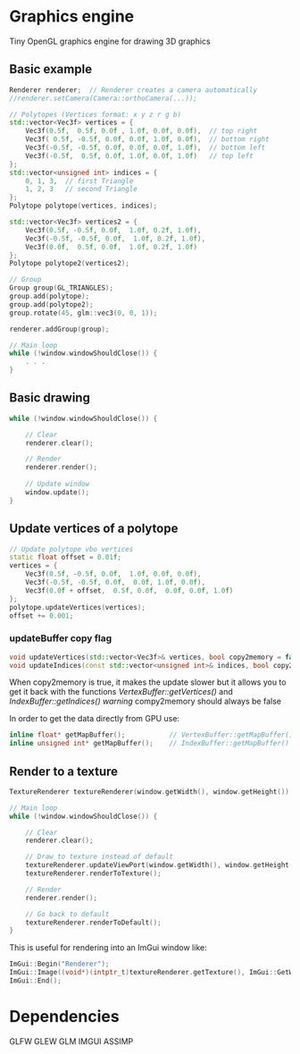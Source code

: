 # Graphics engine

Tiny OpenGL graphics engine for drawing 3D graphics

## Basic example

```cpp
Renderer renderer;  // Renderer creates a camera automatically
//renderer.setCamera(Camera::orthoCamera(...));

// Polytopes (Vertices format: x y z r g b)
std::vector<Vec3f> vertices = {
    Vec3f(0.5f,  0.5f, 0.0f , 1.0f, 0.0f, 0.0f),  // top right
    Vec3f( 0.5f, -0.5f, 0.0f, 0.0f, 1.0f, 0.0f),  // bottom right
    Vec3f(-0.5f, -0.5f, 0.0f, 0.0f, 0.0f, 1.0f),  // bottom left
    Vec3f(-0.5f,  0.5f, 0.0f, 1.0f, 0.0f, 1.0f)   // top left 
};
std::vector<unsigned int> indices = {
    0, 1, 3,  // first Triangle
    1, 2, 3   // second Triangle
};
Polytope polytope(vertices, indices);

std::vector<Vec3f> vertices2 = {
    Vec3f(0.5f, -0.5f, 0.0f,  1.0f, 0.2f, 1.0f),
    Vec3f(-0.5f, -0.5f, 0.0f,  1.0f, 0.2f, 1.0f),
    Vec3f(0.0f,  0.5f, 0.0f,  1.0f, 0.2f, 1.0f)
};
Polytope polytope2(vertices2);

// Group
Group group(GL_TRIANGLES);
group.add(polytope);
group.add(polytope2);
group.rotate(45, glm::vec3(0, 0, 1));

renderer.addGroup(group);

// Main loop
while (!window.windowShouldClose()) {
    . . .
}
```

## Basic drawing

```cpp
while (!window.windowShouldClose()) {

    // Clear
    renderer.clear();

    // Render
    renderer.render();
    
    // Update window
    window.update();
}
```

## Update vertices of a polytope
```cpp
// Update polytope vbo vertices
static float offset = 0.01f;
vertices = {
    Vec3f(0.5f, -0.5f, 0.0f,  1.0f, 0.0f, 0.0f),
    Vec3f(-0.5f, -0.5f, 0.0f,  0.0f, 1.0f, 0.0f),
    Vec3f(0.0f + offset,  0.5f, 0.0f,  0.0f, 0.0f, 1.0f)
};
polytope.updateVertices(vertices);
offset += 0.001;
```

### updateBuffer copy flag
```cpp
void updateVertices(std::vector<Vec3f>& vertices, bool copy2memory = false);
void updateIndices(const std::vector<unsigned int>& indices, bool copy2memory = false);
```
When copy2memory is true, it makes the update slower but it allows you to get it back with the functions *VertexBuffer::getVertices()* and *IndexBuffer::getIndices()*
*warning* compy2memory should always be false

In order to get the data directly from GPU use:
```cpp
inline float* getMapBuffer();           // VertexBuffer::getMapBuffer()
inline unsigned int* getMapBuffer();    // IndexBuffer::getMapBuffer()
```

## Render to a texture
```cpp
TextureRenderer textureRenderer(window.getWidth(), window.getHeight());

// Main loop
while (!window.windowShouldClose()) {

    // Clear
    renderer.clear();

    // Draw to texture instead of default
    textureRenderer.updateViewPort(window.getWidth(), window.getHeight());
    textureRenderer.renderToTexture();

    // Render
    renderer.render();

    // Go back to default
    textureRenderer.renderToDefault();	
}
```

This is useful for rendering into an ImGui window like:

```cpp
ImGui::Begin("Renderer");       
ImGui::Image((void*)(intptr_t)textureRenderer.getTexture(), ImGui::GetWindowSize());      
ImGui::End();
```

# Dependencies
GLFW
GLEW
GLM
IMGUI
ASSIMP
